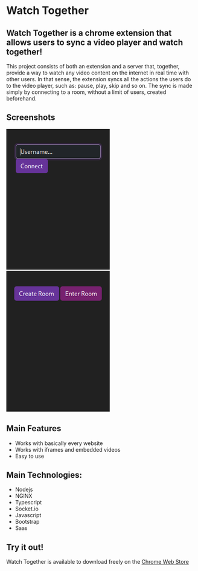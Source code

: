 # Watch Together
## Watch Together is a chrome extension that allows users to sync a video player and watch together!

This project consists of both an extension and a server that, together, provide a way to watch any video content on the internet in real time with other users. In that sense, the extension syncs all the actions the users do to the video player, such as: pause, play, skip and so on. The sync is made simply by connecting to a room, without a limit of users, created beforehand.

## Screenshots
![screenshot1](https://github.com/FelipeColona/Watch-Together-Extension/blob/main/client/assets/step1.png?raw=true)
![screenshot2](https://github.com/FelipeColona/Watch-Together-Extension/blob/main/client/assets/step2.png?raw=true)

## Main Features
* Works with basically every website
* Works with iframes and embedded videos
* Easy to use

## Main Technologies:
* Nodejs
* NGINX
* Typescript
* Socket.io
* Javascript
* Bootstrap
* Saas

## Try it out!
Watch Together is available to download freely on the [Chrome Web Store](watchtogether.tech)